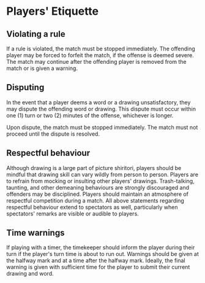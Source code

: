 # Players' Etiquette

## Violating a rule

If a rule is violated, the match must be stopped immediately. The offending player may be forced to forfeit the match, if the offense is deemed severe. The match may continue after the offending player is removed from the match or is given a warning.

## Disputing

In the event that a player deems a word or a drawing unsatisfactory, they may dispute the offending word or drawing. This dispute must occur within one (1) turn or two (2) minutes of the offense, whichever is longer.

Upon dispute, the match must be stopped immediately. The match must not proceed until the dispute is resolved.

## Respectful behaviour

Although drawing is a large part of picture shiritori, players should be mindful that drawing skill can vary wildly from person to person. Players are to refrain from mocking or insulting other players' drawings. Trash-talking, taunting, and other demeaning behaviours are strongly discouraged and offenders may be disciplined. Players should maintain an atmosphere of respectful competition during a match. All above statements regarding respectful behaviour extend to spectators as well, particularly when spectators' remarks are visible or audible to players.

## Time warnings

If playing with a timer, the timekeeper should inform the player during their turn if the player's turn time is about to run out. Warnings should be given at the halfway mark and at a time after the halfway mark. Ideally, the final warning is given with sufficient time for the player to submit their current drawing and word.
